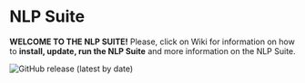 # NLP Suite

**WELCOME TO THE NLP SUITE!** 
Please, click on Wiki for information on how to **install, update, run the NLP Suite** and more information on the NLP Suite.

![GitHub release (latest by date)](https://img.shields.io/github/v/release/NLP-Suite/NLP-Suite?color=Green&label=Latest%20Version)

